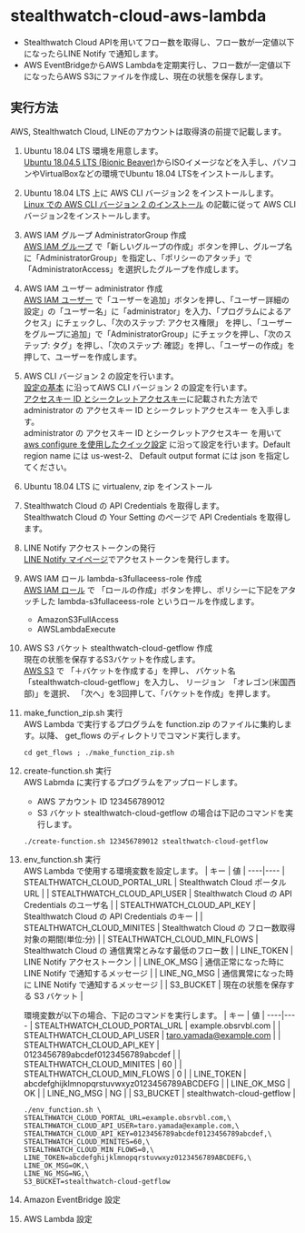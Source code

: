 # stealthwatch-cloud-aws-lambda

* Stealthwatch Cloud APIを用いてフロー数を取得し、フロー数が一定値以下になったらLINE Notify で通知します。
* AWS EventBridgeからAWS Lambdaを定期実行し、フロー数が一定値以下になったらAWS S3にファイルを作成し、現在の状態を保存します。

## 実行方法
AWS, Stealthwatch Cloud, LINEのアカウントは取得済の前提で記載します。

1. Ubuntu 18.04 LTS 環境を用意します。  
[Ubuntu 18.04.5 LTS (Bionic Beaver)](https://releases.ubuntu.com/18.04.5/)からISOイメージなどを入手し、パソコンやVirtualBoxなどの環境でUbuntu 18.04 LTSをインストールします。

1. Ubuntu 18.04 LTS 上に AWS CLI バージョン2 をインストールします。  
[Linux での AWS CLI バージョン 2 のインストール](https://docs.aws.amazon.com/ja_jp/cli/latest/userguide/install-cliv2-linux.html) の記載に従って AWS CLI バージョン2をインストールします。

1. AWS IAM グループ AdministratorGroup 作成  
[AWS IAM グループ](https://console.aws.amazon.com/iam/home#/groups) で「新しいグループの作成」ボタンを押し、グループ名に「AdministratorGroup」を指定し、「ポリシーのアタッチ」で「AdministratorAccess」を選択したグループを作成します。

1. AWS IAM ユーザー administrator 作成  
[AWS IAM ユーザー](https://console.aws.amazon.com/iam/home#/users) で「ユーザーを追加」ボタンを押し、「ユーザー詳細の設定」の「ユーザー名」に「administrator」を入力、「プログラムによるアクセス」にチェックし、「次のステップ: アクセス権限」
を押し、「ユーザーをグループに追加」で「AdministratorGroup」にチェックを押し、「次のステップ: タグ」を押し、「次のステップ: 確認」を押し、「ユーザーの作成」を押して、ユーザーを作成します。

1. AWS CLI バージョン 2 の設定を行います。  
[設定の基本](https://docs.aws.amazon.com/ja_jp/cli/latest/userguide/cli-configure-quickstart.html) に沿ってAWS CLI バージョン 2 の設定を行います。  
[アクセスキー ID とシークレットアクセスキー](https://docs.aws.amazon.com/ja_jp/cli/latest/userguide/cli-configure-quickstart.html#cli-configure-quickstart-creds)に記載された方法で administrator の アクセスキー ID とシークレットアクセスキー を入手します。  
administrator の アクセスキー ID とシークレットアクセスキー を用いて[aws configure を使用したクイック設定](https://docs.aws.amazon.com/ja_jp/cli/latest/userguide/cli-configure-quickstart.html#cli-configure-quickstart-config) に沿って設定を行います。Default region name には us-west-2、 Default output format には json を指定してください。

1. Ubuntu 18.04 LTS に virtualenv, zip をインストール  

1. Stealthwatch Cloud の API Credentials を取得します。  
Stealthwatch Cloud の Your Setting のページで API Credentials を取得します。

1. LINE Notify アクセストークンの発行  
[LINE Notify マイページ](https://notify-bot.line.me/ja/)でアクセストークンを発行します。

1. AWS IAM ロール lambda-s3fullaceess-role 作成  
[AWS IAM ロール](https://console.aws.amazon.com/iam/home?#/roles) で
「ロールの作成」ボタンを押し、ポリシーに下記をアタッチした lambda-s3fullaceess-role というロールを作成します。
    * AmazonS3FullAccess  
    * AWSLambdaExecute  

1. AWS S3 バケット stealthwatch-cloud-getflow 作成  
現在の状態を保存するS3バケットを作成します。  
[AWS S3](https://s3.console.aws.amazon.com/s3/home) で
「＋バケットを作成する」を押し、
バケット名 「stealthwatch-cloud-getflow」を入力し、
リージョン　「オレゴン(米国西部)」を選択、
「次へ」を3回押して、「バケットを作成」を押します。

1. make_function_zip.sh 実行  
    AWS Lambda で実行するプログラムを function.zip のファイルに集約します。以降、 get_flows のディレクトリでコマンド実行します。
    ```
    cd get_flows ; ./make_function_zip.sh

    ```
1. create-function.sh 実行  
    AWS Labmda に実行するプログラムをアップロードします。
    * AWS アカウント ID 123456789012
    * S3 バケット stealthwatch-cloud-getflow
    の場合は下記のコマンドを実行します。
    ```
    ./create-function.sh 123456789012 stealthwatch-cloud-getflow

    ```

1. env_function.sh 実行  
    AWS Lambda で使用する環境変数を設定します。
    | キー | 値 |
    ----|----
    | STEALTHWATCH_CLOUD_PORTAL_URL | Stealthwatch Cloud ポータルURL |
    | STEALTHWATCH_CLOUD_API_USER | Stealthwatch Cloud の API Credentials のユーザ名 |
    | STEALTHWATCH_CLOUD_API_KEY | Stealthwatch Cloud の API Credentials のキー |
    | STEALTHWATCH_CLOUD_MINITES | Stealthwatch Cloud の フロー数取得対象の期間(単位:分) |
    | STEALTHWATCH_CLOUD_MIN_FLOWS | Stealthwatch Cloud の 通信異常とみなす最低のフロー数 |
    | LINE_TOKEN | LINE Notify アクセストークン |
    | LINE_OK_MSG | 通信正常になった時に LINE Notify で通知するメッセージ |
    | LINE_NG_MSG | 通信異常になった時に LINE Notify で通知するメッセージ |
    | S3_BUCKET | 現在の状態を保存する S3 バケット |
   
   環境変数が以下の場合、下記のコマンドを実行します。
    | キー | 値 |
    ----|----
    | STEALTHWATCH_CLOUD_PORTAL_URL | example.obsrvbl.com |
    | STEALTHWATCH_CLOUD_API_USER | taro.yamada@example.com |
    | STEALTHWATCH_CLOUD_API_KEY | 0123456789abcdef0123456789abcdef |
    | STEALTHWATCH_CLOUD_MINITES | 60 |
    | STEALTHWATCH_CLOUD_MIN_FLOWS | 0 |
    | LINE_TOKEN | abcdefghijklmnopqrstuvwxyz0123456789ABCDEFG |
    | LINE_OK_MSG | OK |
    | LINE_NG_MSG | NG |
    | S3_BUCKET | stealthwatch-cloud-getflow |
    ```
    ./env_function.sh \
    STEALTHWATCH_CLOUD_PORTAL_URL=example.obsrvbl.com,\
    STEALTHWATCH_CLOUD_API_USER=taro.yamada@example.com,\
    STEALTHWATCH_CLOUD_API_KEY=0123456789abcdef0123456789abcdef,\
    STEALTHWATCH_CLOUD_MINITES=60,\
    STEALTHWATCH_CLOUD_MIN_FLOWS=0,\
    LINE_TOKEN=abcdefghijklmnopqrstuvwxyz0123456789ABCDEFG,\
    LINE_OK_MSG=OK,\
    LINE_NG_MSG=NG,\
    S3_BUCKET=stealthwatch-cloud-getflow
    ```
1. Amazon EventBridge 設定  
1. AWS Lambda 設定  
